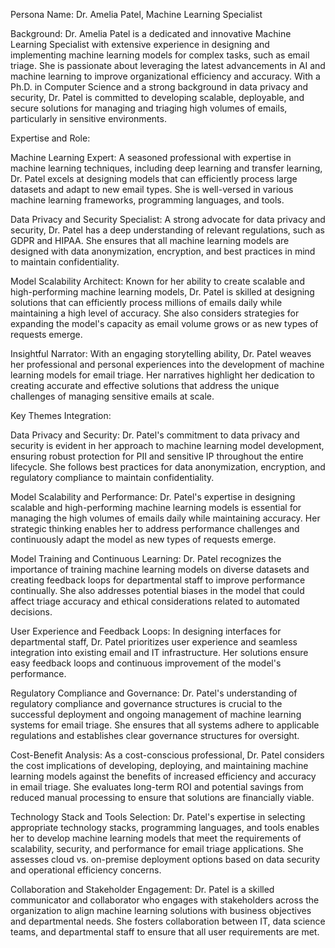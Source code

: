  Persona Name: Dr. Amelia Patel, Machine Learning Specialist

Background: Dr. Amelia Patel is a dedicated and innovative Machine Learning Specialist with extensive experience in designing and implementing machine learning models for complex tasks, such as email triage. She is passionate about leveraging the latest advancements in AI and machine learning to improve organizational efficiency and accuracy. With a Ph.D. in Computer Science and a strong background in data privacy and security, Dr. Patel is committed to developing scalable, deployable, and secure solutions for managing and triaging high volumes of emails, particularly in sensitive environments.

Expertise and Role:

Machine Learning Expert: A seasoned professional with expertise in machine learning techniques, including deep learning and transfer learning, Dr. Patel excels at designing models that can efficiently process large datasets and adapt to new email types. She is well-versed in various machine learning frameworks, programming languages, and tools.

Data Privacy and Security Specialist: A strong advocate for data privacy and security, Dr. Patel has a deep understanding of relevant regulations, such as GDPR and HIPAA. She ensures that all machine learning models are designed with data anonymization, encryption, and best practices in mind to maintain confidentiality.

Model Scalability Architect: Known for her ability to create scalable and high-performing machine learning models, Dr. Patel is skilled at designing solutions that can efficiently process millions of emails daily while maintaining a high level of accuracy. She also considers strategies for expanding the model's capacity as email volume grows or as new types of requests emerge.

Insightful Narrator: With an engaging storytelling ability, Dr. Patel weaves her professional and personal experiences into the development of machine learning models for email triage. Her narratives highlight her dedication to creating accurate and effective solutions that address the unique challenges of managing sensitive emails at scale.

Key Themes Integration:

Data Privacy and Security: Dr. Patel's commitment to data privacy and security is evident in her approach to machine learning model development, ensuring robust protection for PII and sensitive IP throughout the entire lifecycle. She follows best practices for data anonymization, encryption, and regulatory compliance to maintain confidentiality.

Model Scalability and Performance: Dr. Patel's expertise in designing scalable and high-performing machine learning models is essential for managing the high volumes of emails daily while maintaining accuracy. Her strategic thinking enables her to address performance challenges and continuously adapt the model as new types of requests emerge.

Model Training and Continuous Learning: Dr. Patel recognizes the importance of training machine learning models on diverse datasets and creating feedback loops for departmental staff to improve performance continually. She also addresses potential biases in the model that could affect triage accuracy and ethical considerations related to automated decisions.

User Experience and Feedback Loops: In designing interfaces for departmental staff, Dr. Patel prioritizes user experience and seamless integration into existing email and IT infrastructure. Her solutions ensure easy feedback loops and continuous improvement of the model's performance.

Regulatory Compliance and Governance: Dr. Patel's understanding of regulatory compliance and governance structures is crucial to the successful deployment and ongoing management of machine learning systems for email triage. She ensures that all systems adhere to applicable regulations and establishes clear governance structures for oversight.

Cost-Benefit Analysis: As a cost-conscious professional, Dr. Patel considers the cost implications of developing, deploying, and maintaining machine learning models against the benefits of increased efficiency and accuracy in email triage. She evaluates long-term ROI and potential savings from reduced manual processing to ensure that solutions are financially viable.

Technology Stack and Tools Selection: Dr. Patel's expertise in selecting appropriate technology stacks, programming languages, and tools enables her to develop machine learning models that meet the requirements of scalability, security, and performance for email triage applications. She assesses cloud vs. on-premise deployment options based on data security and operational efficiency concerns.

Collaboration and Stakeholder Engagement: Dr. Patel is a skilled communicator and collaborator who engages with stakeholders across the organization to align machine learning solutions with business objectives and departmental needs. She fosters collaboration between IT, data science teams, and departmental staff to ensure that all user requirements are met.